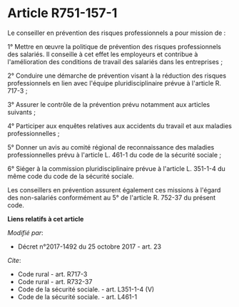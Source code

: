 # Article R751-157-1

Le conseiller en prévention des risques professionnels a pour mission de :

1° Mettre en œuvre la politique de prévention des risques professionnels des salariés. Il conseille à cet effet les
employeurs et contribue à l'amélioration des conditions de travail des salariés dans les entreprises ;

2° Conduire une démarche de prévention visant à la réduction des risques professionnels en lien avec l'équipe
pluridisciplinaire prévue à l'article R. 717-3 ;

3° Assurer le contrôle de la prévention prévu notamment aux articles suivants ;

4° Participer aux enquêtes relatives aux accidents du travail et aux maladies professionnelles ;

5° Donner un avis au comité régional de reconnaissance des maladies professionnelles prévu à l'article L. 461-1 du code de la
sécurité sociale ;

6° Siéger à la commission pluridisciplinaire prévue à l'article L. 351-1-4 du même code du code de la sécurité sociale.

Les conseillers en prévention assurent également ces missions à l'égard des non-salariés conformément au 5° de l'article R.
752-37 du présent code.

**Liens relatifs à cet article**

_Modifié par_:

  - Décret n°2017-1492 du 25 octobre 2017 - art. 23

_Cite_:

  - Code rural - art. R717-3
  - Code rural - art. R732-37
  - Code de la sécurité sociale. - art. L351-1-4 (V)
  - Code de la sécurité sociale. - art. L461-1
